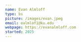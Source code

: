 ```yaml
---
name: Evan Almloff
type: bs
picture: /images/evan.jpeg
email: ealmlof1@ku.edu
webpage: https://evanalmloff.com
started: 2025
---
```

